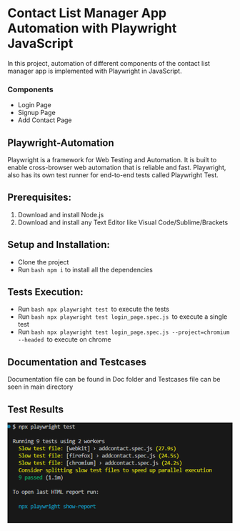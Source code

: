 # Contact List Manager App Automation with Playwright JavaScript
In this project, automation of different components of the contact list manager app is implemented with Playwright in JavaScript.

### Components
- Login Page
- Signup Page
- Add Contact Page

## Playwright-Automation
Playwright is a framework for Web Testing and Automation. It is built to enable cross-browser web automation that is reliable and fast. Playwright, also has its own test runner for end-to-end tests called Playwright Test.

## Prerequisites:
1. Download and install Node.js
2. Download and install any Text Editor like Visual Code/Sublime/Brackets

## Setup and Installation:
- Clone the project
- Run ```bash npm i``` to install all the dependencies

## Tests Execution:
- Run ```bash npx playwright test ```to execute the tests
- Run ```bash npx playwright test login_page.spec.js ```to execute a single test
- Run ```bash npx playwright test login_page.spec.js --project=chromium --headed ```to execute on chrome

## Documentation and Testcases
Documentation file can be found in Doc folder and Testcases file can be seen in main directory 

## Test Results

![results](./results.png)